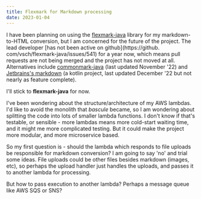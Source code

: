 ```yaml
---
title: Flexmark for Markdown processing
date: 2023-01-04
---
```

I have been planning on using the [flexmark-java](https://github.com/vsch/flexmark-java) library for my markdown-to-HTML conversion, but I am concerned
for the future of the project. The lead developer [has not been active on github](https://github.
com/vsch/flexmark-java/issues/541) for a year now, which means pull requests are not being merged and the project
has not moved at all. Alternatives include [commonmark-java](https://github.com/commonmark/commonmark-java) (last
updated November '22) and [Jetbrains's markdown](https://github.com/JetBrains/markdown) (a kotlin project, last
updated December '22 but not nearly as feature complete).

I'll stick to **flexmark-java** for now.

I've been wondering about the structure/architecture of my AWS lambdas. I'd like to avoid the monolith that
_bascule_ became, so I am wondering about splitting the code into lots of smaller lambda functions. I don't know if
that's testable, or sensible - more lambdas means more cold-start waiting time, and it might me more complicated
testing. But it could make the project more modular, and more microservice based.

So my first question is - should the lambda which responds to file uploads be responsible for markdown conversion? I
am going to say 'no' and trial some ideas. File uploads could be other files besides markdown (images, etc), so
perhaps the upload handler just handles the uploads, and passes it to another lambda for processing.

But how to pass execution to another lambda? Perhaps a message queue like AWS SQS or SNS?